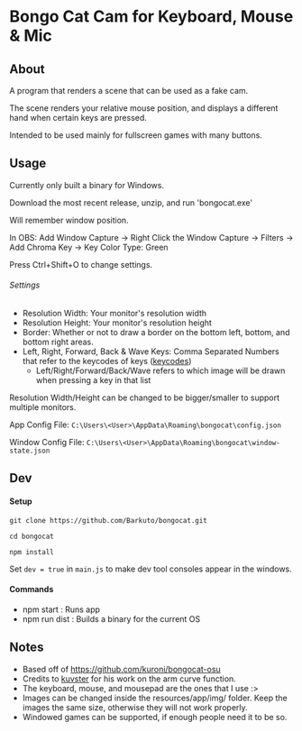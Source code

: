 # Bongo Cat Cam for Keyboard, Mouse & Mic

## About
A program that renders a scene that can be used as a fake cam.

The scene renders your relative mouse position, and displays a different hand when certain keys are pressed.

Intended to be used mainly for fullscreen games with many buttons.

## Usage
Currently only built a binary for Windows.

Download the most recent release, unzip, and run 'bongocat.exe'

Will remember window position.

In OBS: Add Window Capture -> Right Click the Window Capture -> Filters -> Add Chroma Key -> Key Color Type: Green

Press Ctrl+Shift+O to change settings.
###### Settings
* Resolution Width: Your monitor's resolution width
* Resolution Height: Your monitor's resolution height
* Border: Whether or not to draw a border on the bottom left, bottom, and bottom right areas.
* Left, Right, Forward, Back & Wave Keys: Comma Separated Numbers that refer to the keycodes of keys ([keycodes](https://keycode.info/))
  * Left/Right/Forward/Back/Wave refers to which image will be drawn when pressing a key in that list

Resolution Width/Height can be changed to be bigger/smaller to support multiple monitors.

App Config File: `C:\Users\<User>\AppData\Roaming\bongocat\config.json`

Window Config File: `C:\Users\<User>\AppData\Roaming\bongocat\window-state.json`

## Dev

#### Setup
`git clone https://github.com/Barkuto/bongocat.git`

`cd bongocat`

`npm install`

Set `dev = true` in `main.js` to make dev tool consoles appear in the windows.

#### Commands
* npm start : Runs app
* npm run dist : Builds a binary for the current OS

## Notes
* Based off of https://github.com/kuroni/bongocat-osu
* Credits to [kuvster](https://github.com/Kuvster) for his work on the arm curve function.
* The keyboard, mouse, and mousepad are the ones that I use :>
* Images can be changed inside the resources/app/img/ folder. Keep the images the same size, otherwise they will not work properly.
* Windowed games can be supported, if enough people need it to be so.
